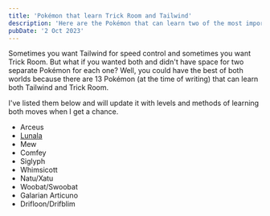 ```yaml
---
title: 'Pokémon that learn Trick Room and Tailwind'
description: 'Here are the Pokémon that can learn two of the most important speed control moves in the game.'
pubDate: '2 Oct 2023'
---
```


Sometimes you want Tailwind for speed control and sometimes you want Trick Room. But what if you wanted both and didn't have space for two separate Pokémon for each one? Well, you could have the best of both worlds because there are 13 Pokémon (at the time of writing) that can learn both Tailwind and Trick Room.

I've listed them below and will update it with levels and methods of learning both moves when I get a chance.

* Arceus
* [Lunala](/blog/how-i-caught-lunala-moon-ball/)
* Mew
* Comfey
* Siglyph
* Whimsicott
* Natu/Xatu
* Woobat/Swoobat
* Galarian Articuno
* Drifloon/Drifblim